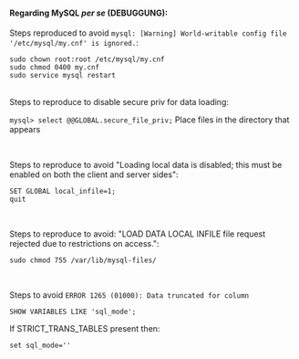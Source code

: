 <h4> Regarding MySQL <i>per se</i> (DEBUGGUNG):</h4>

Steps reproduced to avoid ```mysql: [Warning] World-writable config file '/etc/mysql/my.cnf' is ignored.```:
```
sudo chown root:root /etc/mysql/my.cnf
sudo chmod 0400 my.cnf
sudo service mysql restart
```
</br>
Steps to reproduce to disable secure priv for data loading:

```mysql> select @@GLOBAL.secure_file_priv;```
Place files in the directory that appears

</br>

Steps to reproduce to avoid "Loading local data is disabled; this must be enabled on both the client and server sides":
```
SET GLOBAL local_infile=1;
quit
```


</br>

Steps to reproduce to avoid: "LOAD DATA LOCAL INFILE file request rejected due to restrictions on access.":
```
sudo chmod 755 /var/lib/mysql-files/
```

</br>

Steps to avoid ```ERROR 1265 (01000): Data truncated for column```
```
SHOW VARIABLES LIKE 'sql_mode';
```
If STRICT_TRANS_TABLES present then:
```
set sql_mode=''
```
